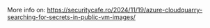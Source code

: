 More info on: https://securitycafe.ro/2024/11/19/azure-cloudquarry-searching-for-secrets-in-public-vm-images/
